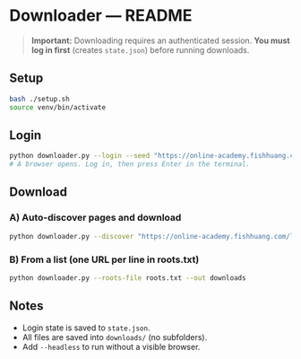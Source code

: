 # Downloader — README

> **Important:** Downloading requires an authenticated session. **You must log in first** (creates `state.json`) before running downloads.

## Setup

```bash
bash ./setup.sh
source venv/bin/activate
```


## Login

```bash
python downloader.py --login --seed "https://online-academy.fishhuang.com/learning/megacombo"
# A browser opens. Log in, then press Enter in the terminal.
```

## Download

### A) Auto-discover pages and download

```bash
python downloader.py --discover "https://online-academy.fishhuang.com/learning/megacombo" --out downloads
```

### B) From a list (one URL per line in roots.txt)

```bash
python downloader.py --roots-file roots.txt --out downloads
```

## Notes

* Login state is saved to `state.json`.
* All files are saved into `downloads/` (no subfolders).
* Add `--headless` to run without a visible browser.
